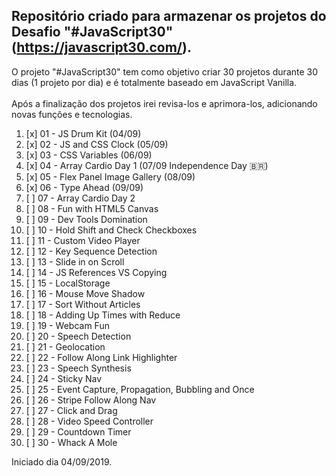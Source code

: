 ## Repositório criado para armazenar os projetos do Desafio "#JavaScript30" (https://javascript30.com/).<br/>
O projeto "#JavaScript30" tem como objetivo criar 30 projetos durante 30 dias (1 projeto por dia) e é totalmente baseado em JavaScript Vanilla.<br/>
<br/>
Após a finalização dos projetos irei revisa-los e aprimora-los, adicionando novas funções e tecnologias.

<ol>
<li>[x] 01 - JS Drum Kit (04/09)</li>
<li>[x] 02 - JS and CSS Clock (05/09)</li>
<li>[x] 03 - CSS Variables (06/09)</li>
<li>[x] 04 - Array Cardio Day 1 (07/09 Independence Day 🇧🇷)</li>
<li>[x] 05 - Flex Panel Image Gallery (08/09)</li>
<li>[x] 06 - Type Ahead (09/09)</li>
<li>[ ] 07 - Array Cardio Day 2</li>
<li>[ ] 08 - Fun with HTML5 Canvas</li>
<li>[ ] 09 - Dev Tools Domination</li>
<li>[ ] 10 - Hold Shift and Check Checkboxes</li>
<li>[ ] 11 - Custom Video Player</li>
<li>[ ] 12 - Key Sequence Detection</li>
<li>[ ] 13 - Slide in on Scroll</li>
<li>[ ] 14 - JS References VS Copying</li>
<li>[ ] 15 - LocalStorage</li>
<li>[ ] 16 - Mouse Move Shadow</li>
<li>[ ] 17 - Sort Without Articles</li>
<li>[ ] 18 - Adding Up Times with Reduce</li>
<li>[ ] 19 - Webcam Fun</li>
<li>[ ] 20 - Speech Detection</li>
<li>[ ] 21 - Geolocation</li>
<li>[ ] 22 - Follow Along Link Highlighter</li>
<li>[ ] 23 - Speech Synthesis</li>
<li>[ ] 24 - Sticky Nav</li>
<li>[ ] 25 - Event Capture, Propagation, Bubbling and Once</li>
<li>[ ] 26 - Stripe Follow Along Nav</li>
<li>[ ] 27 - Click and Drag</li>
<li>[ ] 28 - Video Speed Controller</li>
<li>[ ] 29 - Countdown Timer</li>
<li>[ ] 30 - Whack A Mole</li>
</ol>

Iniciado dia 04/09/2019.
